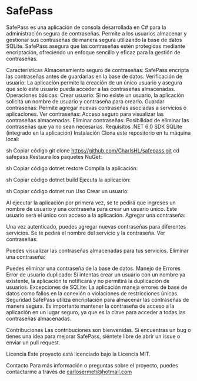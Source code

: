 # SafePass

SafePass es una aplicación de consola desarrollada en C# para la administración segura de contraseñas. Permite a los usuarios almacenar y gestionar sus contraseñas de manera segura utilizando la base de datos SQLite. SafePass asegura que las contraseñas estén protegidas mediante encriptación, ofreciendo un enfoque sencillo y eficaz para la gestión de contraseñas.

Características
Almacenamiento seguro de contraseñas: SafePass encripta las contraseñas antes de guardarlas en la base de datos.
Verificación de usuario: La aplicación permite la creación de un único usuario y asegura que solo este usuario pueda acceder a las contraseñas almacenadas.
Operaciones básicas:
Crear usuario: Si no existe un usuario, la aplicación solicita un nombre de usuario y contraseña para crearlo.
Guardar contraseñas: Permite agregar nuevas contraseñas asociadas a servicios o aplicaciones.
Ver contraseñas: Acceso seguro para visualizar las contraseñas almacenadas.
Eliminar contraseñas: Posibilidad de eliminar las contraseñas que ya no sean necesarias.
Requisitos
.NET 6.0 SDK
SQLite (integrado en la aplicación)
Instalación
Clona este repositorio en tu máquina local:

sh
Copiar código
git clone https://github.com/CharlsHL/safepass.git
cd safepass
Restaura los paquetes NuGet:

sh
Copiar código
dotnet restore
Compila la aplicación:

sh
Copiar código
dotnet build
Ejecuta la aplicación:

sh
Copiar código
dotnet run
Uso
Crear un usuario:

Al ejecutar la aplicación por primera vez, se te pedirá que ingreses un nombre de usuario y una contraseña para crear un usuario único.
Este usuario será el único con acceso a la aplicación.
Agregar una contraseña:

Una vez autenticado, puedes agregar nuevas contraseñas para diferentes servicios.
Se te pedirá el nombre del servicio y la contraseña.
Ver contraseñas:

Puedes visualizar las contraseñas almacenadas para tus servicios.
Eliminar una contraseña:

Puedes eliminar una contraseña de la base de datos.
Manejo de Errores
Error de usuario duplicado: Si intentas crear un usuario con un nombre ya existente, la aplicación te notificará y no permitirá la duplicación de usuarios.
Excepciones de SQLite: La aplicación maneja errores de base de datos como fallos en la conexión o violaciones de restricciones únicas.
Seguridad
SafePass utiliza encriptación para almacenar las contraseñas de manera segura. Es importante mantener la contraseña de acceso a la aplicación en un lugar seguro, ya que es la clave para acceder a todas las contraseñas almacenadas.

Contribuciones
Las contribuciones son bienvenidas. Si encuentras un bug o tienes una idea para mejorar SafePass, siéntete libre de abrir un issue o enviar un pull request.

Licencia
Este proyecto está licenciado bajo la Licencia MIT.

Contacto
Para más información o preguntas sobre el proyecto, puedes contactarme a través de carlosermeti@hotmail.com

